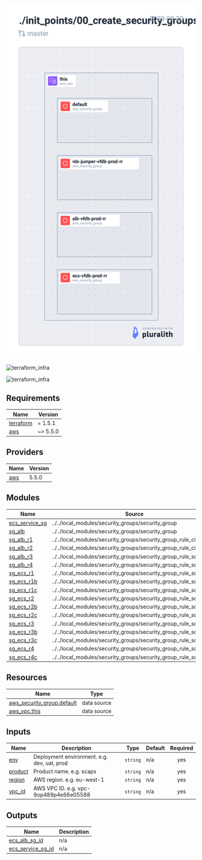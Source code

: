 ![terraform_infra](./images/terraform_infra.png)


![terraform_infra](./)


![terraform_infra](./)


<!-- BEGIN_TF_DOCS -->
## Requirements

| Name | Version |
|------|---------|
| <a name="requirement_terraform"></a> [terraform](#requirement\_terraform) | = 1.5.1 |
| <a name="requirement_aws"></a> [aws](#requirement\_aws) | ~> 5.5.0 |

## Providers

| Name | Version |
|------|---------|
| <a name="provider_aws"></a> [aws](#provider\_aws) | 5.5.0 |

## Modules

| Name | Source | Version |
|------|--------|---------|
| <a name="module_ecs_service_sg"></a> [ecs\_service\_sg](#module\_ecs\_service\_sg) | ../../local_modules/security_groups/security_group | n/a |
| <a name="module_sg_alb"></a> [sg\_alb](#module\_sg\_alb) | ../../local_modules/security_groups/security_group | n/a |
| <a name="module_sg_alb_r1"></a> [sg\_alb\_r1](#module\_sg\_alb\_r1) | ../../local_modules/security_groups/security_group_rule_cidr | n/a |
| <a name="module_sg_alb_r2"></a> [sg\_alb\_r2](#module\_sg\_alb\_r2) | ../../local_modules/security_groups/security_group_rule_cidr | n/a |
| <a name="module_sg_alb_r3"></a> [sg\_alb\_r3](#module\_sg\_alb\_r3) | ../../local_modules/security_groups/security_group_rule_source_sg | n/a |
| <a name="module_sg_alb_r4"></a> [sg\_alb\_r4](#module\_sg\_alb\_r4) | ../../local_modules/security_groups/security_group_rule_source_sg | n/a |
| <a name="module_sg_ecs_r1"></a> [sg\_ecs\_r1](#module\_sg\_ecs\_r1) | ../../local_modules/security_groups/security_group_rule_source_sg | n/a |
| <a name="module_sg_ecs_r1b"></a> [sg\_ecs\_r1b](#module\_sg\_ecs\_r1b) | ../../local_modules/security_groups/security_group_rule_source_sg | n/a |
| <a name="module_sg_ecs_r1c"></a> [sg\_ecs\_r1c](#module\_sg\_ecs\_r1c) | ../../local_modules/security_groups/security_group_rule_source_sg | n/a |
| <a name="module_sg_ecs_r2"></a> [sg\_ecs\_r2](#module\_sg\_ecs\_r2) | ../../local_modules/security_groups/security_group_rule_source_sg | n/a |
| <a name="module_sg_ecs_r2b"></a> [sg\_ecs\_r2b](#module\_sg\_ecs\_r2b) | ../../local_modules/security_groups/security_group_rule_source_sg | n/a |
| <a name="module_sg_ecs_r2c"></a> [sg\_ecs\_r2c](#module\_sg\_ecs\_r2c) | ../../local_modules/security_groups/security_group_rule_source_sg | n/a |
| <a name="module_sg_ecs_r3"></a> [sg\_ecs\_r3](#module\_sg\_ecs\_r3) | ../../local_modules/security_groups/security_group_rule_source_sg | n/a |
| <a name="module_sg_ecs_r3b"></a> [sg\_ecs\_r3b](#module\_sg\_ecs\_r3b) | ../../local_modules/security_groups/security_group_rule_source_sg | n/a |
| <a name="module_sg_ecs_r3c"></a> [sg\_ecs\_r3c](#module\_sg\_ecs\_r3c) | ../../local_modules/security_groups/security_group_rule_source_sg | n/a |
| <a name="module_sg_ecs_r4"></a> [sg\_ecs\_r4](#module\_sg\_ecs\_r4) | ../../local_modules/security_groups/security_group_rule_source_sg | n/a |
| <a name="module_sg_ecs_r4c"></a> [sg\_ecs\_r4c](#module\_sg\_ecs\_r4c) | ../../local_modules/security_groups/security_group_rule_source_sg | n/a |

## Resources

| Name | Type |
|------|------|
| [aws_security_group.default](https://registry.terraform.io/providers/hashicorp/aws/latest/docs/data-sources/security_group) | data source |
| [aws_vpc.this](https://registry.terraform.io/providers/hashicorp/aws/latest/docs/data-sources/vpc) | data source |

## Inputs

| Name | Description | Type | Default | Required |
|------|-------------|------|---------|:--------:|
| <a name="input_env"></a> [env](#input\_env) | Deployment environment. e.g. dev, uat, prod | `string` | n/a | yes |
| <a name="input_product"></a> [product](#input\_product) | Product name. e.g. scaps | `string` | n/a | yes |
| <a name="input_region"></a> [region](#input\_region) | AWS region. e.g. eu-west-1 | `string` | n/a | yes |
| <a name="input_vpc_id"></a> [vpc\_id](#input\_vpc\_id) | AWS VPC ID. e.g. vpc-9op489p4e66e05588 | `string` | n/a | yes |

## Outputs

| Name | Description |
|------|-------------|
| <a name="output_ecs_alb_sg_id"></a> [ecs\_alb\_sg\_id](#output\_ecs\_alb\_sg\_id) | n/a |
| <a name="output_ecs_service_sg_id"></a> [ecs\_service\_sg\_id](#output\_ecs\_service\_sg\_id) | n/a |
<!-- END_TF_DOCS -->
